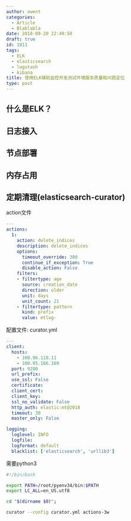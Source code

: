 ```yaml
---
author: owent
categories:
  - Article
  - Blablabla
date: 2018-09-20 22:49:50
draft: true
id: 1811
tags: 
  - ELK
  - elasticsearch
  - logstash
  - kibana
title: 使用ELK辅助监控开发测试环境服务质量和问题定位
type: post
---
```


什么是ELK？
------------

日志接入
------------

节点部署
------------

内存占用
------------

定期清理(elasticsearch-curator)
------------

action文件

```yaml
---
actions:
  1:
    action: delete_indices
    description: delete_indices
    options:
      timeout_override: 300
      continue_if_exception: True
      disable_action: False 
    filters:
    - filtertype: age
      source: creation_date
      direction: older
      unit: days
      unit_count: 21 
    - filtertype: pattern
      kind: prefix
      value: mtlog-

```

配置文件: curator.yml
```yaml
---
client:
  hosts:
    - 100.96.118.11
    - 100.95.166.169
  port: 9200
  url_prefix:
  use_ssl: False
  certificate:
  client_cert:
  client_key:
  ssl_no_validate: False
  http_auth: elastic:mt@2018
  timeout: 30
  master_only: False

logging:
  loglevel: INFO
  logfile:
  logformat: default
  blacklist: ['elasticsearch', 'urllib3']
```

需要python3

```bash
#!/bin/bash

export PATH=/root/pyenv34/bin:$PATH
export LC_ALL=en_US.utf8

cd "$(dirname $0)";

curator --config curator.yml actions-3w
```